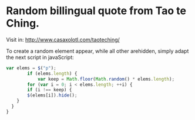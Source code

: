 # Random billingual quote from Tao te Ching. 

Visit in: http://www.casaxolotl.com/taoteching/

To create a random element appear, while all other arehidden, simply adapt the next script in javaScript: 

```javascript
var elems = $("p");
		if (elems.length) {
  			var keep = Math.floor(Math.random() * elems.length);
  		for (var i = 0; i < elems.length; ++i) {
    	if (i !== keep) {
      	$(elems[i]).hide();
    }
  }
}

```

